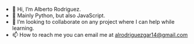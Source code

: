- 👋 Hi, I’m Alberto Rodriguez.
- 👀 Mainly Python, but also JavaScript.
- 💞️ I’m looking to collaborate on any project where I can help while learning.
- 📫 How to reach me you can email me at alrodriguezgar14@gmail.com

<!---
AlRodriguezGar14/AlRodriguezGar14 is a ✨ special ✨ repository because its `README.md` (this file) appears on your GitHub profile.
You can click the Preview link to take a look at your changes.
--->
